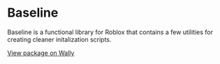 # Baseline

Baseline is a functional library for Roblox that contains a few utilities for creating cleaner initalization scripts.

[View package on Wally](https://wally.run/package/fizzyhex/baseline)